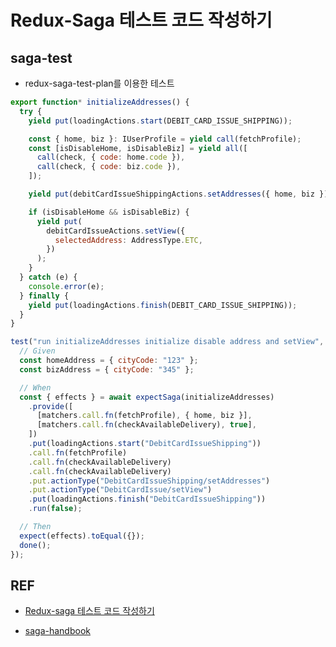 # Redux-Saga 테스트 코드 작성하기

## saga-test

- redux-saga-test-plan를 이용한 테스트

```js
export function* initializeAddresses() {
  try {
    yield put(loadingActions.start(DEBIT_CARD_ISSUE_SHIPPING));

    const { home, biz }: IUserProfile = yield call(fetchProfile);
    const [isDisableHome, isDisableBiz] = yield all([
      call(check, { code: home.code }),
      call(check, { code: biz.code }),
    ]);

    yield put(debitCardIssueShippingActions.setAddresses({ home, biz }));

    if (isDisableHome && isDisableBiz) {
      yield put(
        debitCardIssueActions.setView({
          selectedAddress: AddressType.ETC,
        })
      );
    }
  } catch (e) {
    console.error(e);
  } finally {
    yield put(loadingActions.finish(DEBIT_CARD_ISSUE_SHIPPING));
  }
}
```

```js
test("run initializeAddresses initialize disable address and setView", async (done) => {
  // Given
  const homeAddress = { cityCode: "123" };
  const bizAddress = { cityCode: "345" };

  // When
  const { effects } = await expectSaga(initializeAddresses)
    .provide([
      [matchers.call.fn(fetchProfile), { home, biz }],
      [matchers.call.fn(checkAvailableDelivery), true],
    ])
    .put(loadingActions.start("DebitCardIssueShipping"))
    .call.fn(fetchProfile)
    .call.fn(checkAvailableDelivery)
    .call.fn(checkAvailableDelivery)
    .put.actionType("DebitCardIssueShipping/setAddresses")
    .put.actionType("DebitCardIssue/setView")
    .put(loadingActions.finish("DebitCardIssueShipping"))
    .run(false);

  // Then
  expect(effects).toEqual({});
  done();
});
```

## REF

- [ Redux-saga 테스트 코드 작성하기](https://medium.com/@sangboaklee/redux-saga-%ED%85%8C%EC%8A%A4%ED%8A%B8-%EC%BD%94%EB%93%9C-%EC%9E%91%EC%84%B1%ED%95%98%EA%B8%B0-1fc13f7fd279)

- [saga-handbook](https://mskims.github.io/redux-saga-in-korean/advanced/Testing.html)
